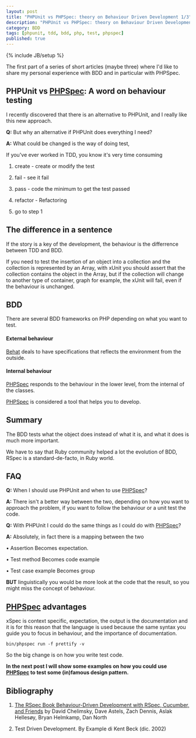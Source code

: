 ```yaml
---
layout: post
title: "PHPUnit vs PHPSpec: theory on Behaviour Driven Development 1/3"
description: "PHPUnit vs PHPSpec: theory on Behaviour Driven Development 1/3"
category: BDD 
tags: [phpunit, tdd, bdd, php, test, phpspec]
published: true
---
```

{% include JB/setup %}

The first part of a series of short articles (maybe three) where I'd like to share my personal experience with BDD and in particular with PHPSpec.

## PHPUnit vs [PHPSpec](https://github.com/phpspec/phpspec2): A word on behaviour testing

I recently discovered that there is an alternative to PHPUnit, and I really like this new approach.

**Q:** But why an alternative if PHPUnit does everything I need?

**A:** What could be changed is the way of doing test,

If you've ever worked in TDD, you know it's very time consuming

1. create - create or modify the test

2. fail - see it fail

3. pass - code the minimum to get the test passed

4. refactor - Refactoring

5. go to step 1



## The difference in a sentence

If the story is a key of the development, the behaviour is the differrence between TDD and BDD.

If you need to test the insertion of an object into a collection and the collection is represented by an Array, with xUnit you should assert that the collection contains the object in the Array, but if the collection will change to another type of container, graph for example, the xUnit will fail, even if the behaviour is unchanged.


## BDD

There are several BDD frameworks on PHP depending on what you want to test.

#### External behaviour

[Behat](http://behat.org/) deals to have specifications that reflects the environment from the outside.

#### Internal behaviour

[PHPSpec](https://github.com/phpspec/phpspec2) responds to the behaviour in the lower level, from the internal of the classes.

[PHPSpec](https://github.com/phpspec/phpspec2) is considered a tool that helps you to develop.

## Summary

The BDD tests what the object does instead of what it is,
and what it does is much more important.

We have to say that Ruby community helped a lot the evolution of BDD, RSpec is a standard-de-facto, in Ruby world.

## FAQ

**Q:** When I should use PHPUnit and when to use [PHPSpec](https://github.com/phpspec/phpspec2)?

**A:** There isn't a better way between the two, depending on how you want to approach the problem, if you want to follow the behaviour or a unit test the code.

**Q:** With PHPUnit I could do the same things as I could do with [PHPSpec](https://github.com/phpspec/phpspec2)?

**A:** Absolutely, in fact there is a mapping between the two

• Assertion Becomes expectation.

• Test method Becomes code example

• Test case example Becomes group

**BUT** linguistically you would be more look at the code that the result, so you might miss the concept of behaviour.

## [PHPSpec](https://github.com/phpspec/phpspec2) advantages

xSpec is context specific, expectation, the output is the documentation
and it is for this reason that the language is used because the same syntax you guide you to focus in behaviour, and the importance of documentation.

    bin/phpspec run -f prettify -v

So the big change is on how you write test code.
 

**In the next post I will show some examples on how you could use [PHPSpec](https://github.com/phpspec/phpspec2) to test some (in)famous design pattern.**


## Bibliography

1. [The RSpec Book Behaviour-Driven Development with RSpec, Cucumber, and Friends](http://pragprog.com/book/achbd/the-rspec-book) 
by David Chelimsky, Dave Astels, Zach Dennis, Aslak Hellesøy, Bryan Helmkamp, Dan North

2. Test Driven Development. By Example di Kent Beck (dic. 2002) 

